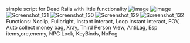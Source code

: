 simple script for Dead Rails with little functionality
![image](https://github.com/user-attachments/assets/3567fecd-e370-42bc-aeee-21d5a1bbd394)
![image](https://github.com/user-attachments/assets/6ddcaca6-93f5-4872-bbc4-7d39cd22c2cd)
![Screenshot_131](https://github.com/user-attachments/assets/503da8ff-4953-4365-885a-e5850bb4519c)
![Screenshot_130](https://github.com/user-attachments/assets/581654a6-40c6-446c-b5c3-7045d3498a72)
![Screenshot_129](https://github.com/user-attachments/assets/6b335e38-aa18-4ab7-b538-c85606a224fd)
![Screenshot_132](https://github.com/user-attachments/assets/1ebcb28f-0514-43ab-abcc-731d29f37cfb)
Functions:
Noclip,
Fullbright,
Instant interact,
Loop Instant interact,
FOV,
Auto collect money bag,
Xray,
Third Person View,
AntiLag,
Esp items,ore,enemy,
NPC Lock,
KeyBinds,
NoFog
